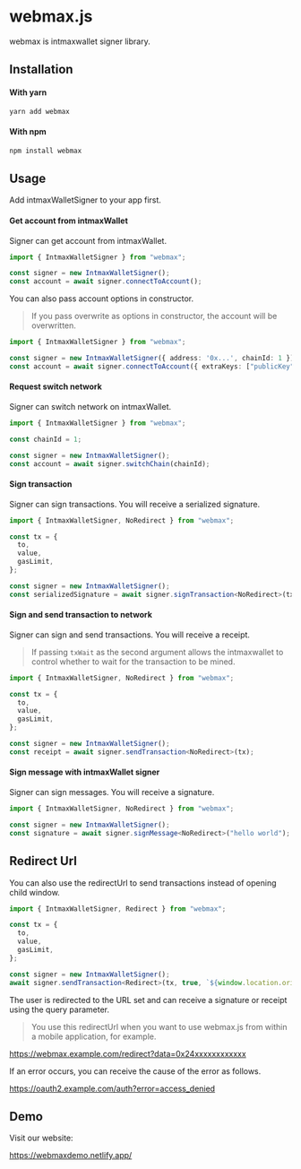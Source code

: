 # webmax.js

webmax is intmaxwallet signer library.

## Installation

#### With yarn

```sh
yarn add webmax
```

#### With npm

```sh
npm install webmax
```

## Usage

Add intmaxWalletSigner to your app first.

#### Get account from intmaxWallet

Signer can get account from intmaxWallet.

```ts
import { IntmaxWalletSigner } from "webmax";

const signer = new IntmaxWalletSigner();
const account = await signer.connectToAccount();
```

You can also pass account options in constructor.

> If you pass overwrite as options in constructor, the account will be overwritten.

```ts
import { IntmaxWalletSigner } from "webmax";

const signer = new IntmaxWalletSigner({ address: '0x...', chainId: 1 });
const account = await signer.connectToAccount({ extraKeys: ["publicKey"], overwrite: false });
```

#### Request switch network

Signer can switch network on intmaxWallet.

```ts
import { IntmaxWalletSigner } from "webmax";

const chainId = 1;

const signer = new IntmaxWalletSigner();
const account = await signer.switchChain(chainId);
```

#### Sign transaction

Signer can sign transactions. You will receive a serialized signature.

```ts
import { IntmaxWalletSigner, NoRedirect } from "webmax";

const tx = {
  to,
  value,
  gasLimit,
};

const signer = new IntmaxWalletSigner();
const serializedSignature = await signer.signTransaction<NoRedirect>(tx);
```

#### Sign and send transaction to network

Signer can sign and send transactions. You will receive a receipt.

> If passing `txWait` as the second argument allows the intmaxwallet to control whether to wait for the transaction to be mined.

```ts
import { IntmaxWalletSigner, NoRedirect } from "webmax";

const tx = {
  to,
  value,
  gasLimit,
};

const signer = new IntmaxWalletSigner();
const receipt = await signer.sendTransaction<NoRedirect>(tx);
```

#### Sign message with intmaxWallet signer

Signer can sign messages. You will receive a signature.

```ts
import { IntmaxWalletSigner, NoRedirect } from "webmax";

const signer = new IntmaxWalletSigner();
const signature = await signer.signMessage<NoRedirect>("hello world");
```

## Redirect Url

You can also use the redirectUrl to send transactions instead of opening child window.

```ts
import { IntmaxWalletSigner, Redirect } from "webmax";

const tx = {
  to,
  value,
  gasLimit,
};

const signer = new IntmaxWalletSigner();
await signer.sendTransaction<Redirect>(tx, true, `${window.location.origin}/redirect`);
```

The user is redirected to the URL set and can receive a signature or receipt using the query parameter.

> You use this redirectUrl when you want to use webmax.js from within a mobile application, for example.

<https://webmax.example.com/redirect?data=0x24xxxxxxxxxxxx>

If an error occurs, you can receive the cause of the error as follows.

<https://oauth2.example.com/auth?error=access_denied>

## Demo

Visit our website:

<https://webmaxdemo.netlify.app/>

